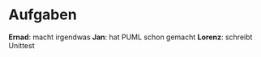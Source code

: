# Aufgaben

**Ernad**: macht irgendwas
**Jan**: hat PUML schon gemacht
**Lorenz**: schreibt Unittest
